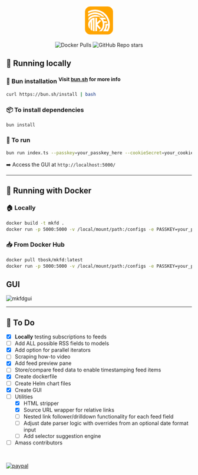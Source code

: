<p align="center">
  <img src="https://github.com/TBosak/mkfd/blob/main/public/logo.png?raw=true"
       alt="mkfd"
       height="15%"
       width="15%"/><br><br>
  <img alt="Docker Pulls" src="https://img.shields.io/docker/pulls/tbosk/mkfd">
  <img alt="GitHub Repo stars" src="https://img.shields.io/github/stars/tbosak/mkfd">
</p>

## 🏃 Running locally

### 🍞 Bun installation <sup>Visit [bun.sh](https://bun.sh/) for more info</sup>

```bash
curl https://bun.sh/install | bash
```

### 📦 To install dependencies

```bash
bun install
```

### 🚀 To run

```bash
bun run index.ts --passkey=your_passkey_here --cookieSecret=your_cookie_secret_here
```

➡️ Access the GUI at `http://localhost:5000/`

---

## 🐳 Running with Docker

### 🏠 Locally

```bash
docker build -t mkfd .
docker run -p 5000:5000 -v /local/mount/path:/configs -e PASSKEY=your_passkey -e COOKIE_SECRET=your_cookie_secret mkfd
```

### 📥 From Docker Hub

```bash
docker pull tbosk/mkfd:latest
docker run -p 5000:5000 -v /local/mount/path:/configs -e PASSKEY=your_passkey -e COOKIE_SECRET=your_cookie_secret tbosk/mkfd:latest
```

## GUI

![mkfdgui](https://github.com/user-attachments/assets/620d4f1f-15a6-4120-8265-6ba07aa4aa27)

---

## 🔧 To Do

- [X] **Locally** testing subscriptions to feeds  
- [ ] Add ALL possible RSS fields to models  
- [X] Add option for parallel iterators  
- [ ] Scraping how-to video
- [X] Add feed preview pane  
- [ ] Store/compare feed data to enable timestamping feed items  
- [X] Create dockerfile
- [ ] Create Helm chart files
- [X] Create GUI  
- [ ] Utilities  
  - [X] HTML stripper  
  - [X] Source URL wrapper for relative links
  - [ ] Nested link follower/drilldown functionality for each feed field
  - [ ] Adjust date parser logic with overrides from an optional date format input
  - [ ] Add selector suggestion engine
- [ ] Amass contributors  

<br>

[![paypal](https://www.paypalobjects.com/en_US/i/btn/btn_donateCC_LG.gif)](https://www.paypal.com/cgi-bin/webscr?cmd=_s-xclick&hosted_button_id=V5LC4XTQDDE82&source=url)

